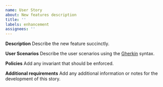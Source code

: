 ```yaml
---
name: User Story
about: New features description
title: ''
labels: enhancement
assignees: ''
---
```


**Description**
Describe the new feature succinctly.

**User Scenarios**
Describe the user scenarios using the [Gherkin](https://cucumber.io/docs/gherkin) syntax.

**Policies**
Add any invariant that should be enforced.

**Additional requirements**
Add any additional information or notes for the development of this story.
